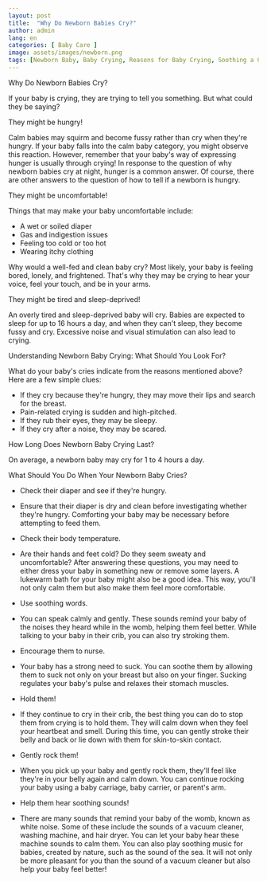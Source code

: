 ```yaml
---
layout: post
title:  "Why Do Newborn Babies Cry?"
author: admin
lang: en
categories: [ Baby Care ]
image: assets/images/newborn.png
tags: [Newborn Baby, Baby Crying, Reasons for Baby Crying, Soothing a Crying Baby, Parenting Tips, Newborn Care]
---
```


Why Do Newborn Babies Cry?

If your baby is crying, they are trying to tell you something. But what could they be saying?

They might be hungry!

Calm babies may squirm and become fussy rather than cry when they're hungry. If your baby falls into the calm baby category, you might observe this reaction. However, remember that your baby's way of expressing hunger is usually through crying! In response to the question of why newborn babies cry at night, hunger is a common answer. Of course, there are other answers to the question of how to tell if a newborn is hungry.

They might be uncomfortable!

Things that may make your baby uncomfortable include:

- A wet or soiled diaper
- Gas and indigestion issues
- Feeling too cold or too hot
- Wearing itchy clothing

Why would a well-fed and clean baby cry? Most likely, your baby is feeling bored, lonely, and frightened. That's why they may be crying to hear your voice, feel your touch, and be in your arms.

They might be tired and sleep-deprived!

An overly tired and sleep-deprived baby will cry. Babies are expected to sleep for up to 16 hours a day, and when they can't sleep, they become fussy and cry. Excessive noise and visual stimulation can also lead to crying.

Understanding Newborn Baby Crying: What Should You Look For?

What do your baby's cries indicate from the reasons mentioned above? Here are a few simple clues:

- If they cry because they're hungry, they may move their lips and search for the breast.
- Pain-related crying is sudden and high-pitched.
- If they rub their eyes, they may be sleepy.
- If they cry after a noise, they may be scared.

How Long Does Newborn Baby Crying Last?

On average, a newborn baby may cry for 1 to 4 hours a day.

What Should You Do When Your Newborn Baby Cries?

- Check their diaper and see if they're hungry.
- Ensure that their diaper is dry and clean before investigating whether they're hungry. Comforting your baby may be necessary before attempting to feed them.

- Check their body temperature.
- Are their hands and feet cold? Do they seem sweaty and uncomfortable? After answering these questions, you may need to either dress your baby in something new or remove some layers. A lukewarm bath for your baby might also be a good idea. This way, you'll not only calm them but also make them feel more comfortable.

- Use soothing words.
- You can speak calmly and gently. These sounds remind your baby of the noises they heard while in the womb, helping them feel better. While talking to your baby in their crib, you can also try stroking them.

- Encourage them to nurse.
- Your baby has a strong need to suck. You can soothe them by allowing them to suck not only on your breast but also on your finger. Sucking regulates your baby's pulse and relaxes their stomach muscles.

- Hold them!
- If they continue to cry in their crib, the best thing you can do to stop them from crying is to hold them. They will calm down when they feel your heartbeat and smell. During this time, you can gently stroke their belly and back or lie down with them for skin-to-skin contact.

- Gently rock them!
- When you pick up your baby and gently rock them, they'll feel like they're in your belly again and calm down. You can continue rocking your baby using a baby carriage, baby carrier, or parent's arm. 

- Help them hear soothing sounds!
- There are many sounds that remind your baby of the womb, known as white noise. Some of these include the sounds of a vacuum cleaner, washing machine, and hair dryer. You can let your baby hear these machine sounds to calm them. You can also play soothing music for babies, created by nature, such as the sound of the sea. It will not only be more pleasant for you than the sound of a vacuum cleaner but also help your baby feel better!

